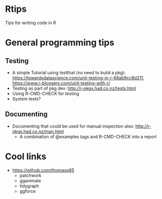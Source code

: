 # Rtips
Tips for writing code in R

# General programming tips
## Testing
* A simple Tutorial using testthat (no need to build a pkg): https://towardsdatascience.com/unit-testing-in-r-68ab9cc8d211, https://www.r-bloggers.com/unit-testing-with-r/
* Testing as part of pkg dev: http://r-pkgs.had.co.nz/tests.html
* Using R-CMD-CHECK for testing
* System tests?

## Documenting
* Documenting that could be used for manual inspection also: http://r-pkgs.had.co.nz/man.html
  * A combination of @examples tags and R-CMD-CHECK into a report

# Cool links
* https://github.com/thomasp85
  * patchwork
  * gganimate
  * tidygraph
  * ggforce 
